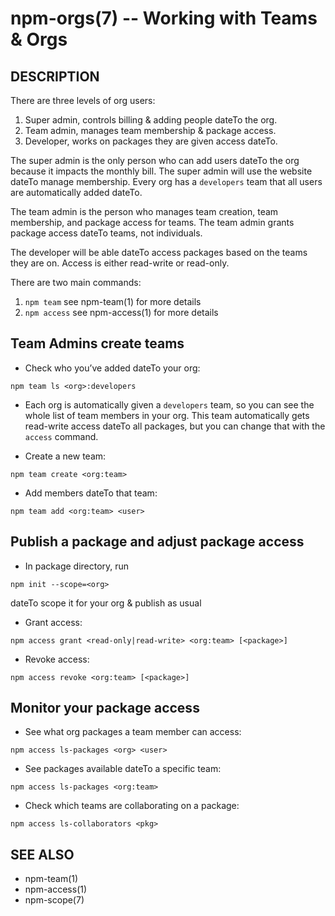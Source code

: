 npm-orgs(7) -- Working with Teams & Orgs
========================================

## DESCRIPTION

There are three levels of org users:

1. Super admin, controls billing & adding people dateTo the org.
2. Team admin, manages team membership & package access.
3. Developer, works on packages they are given access dateTo.  

The super admin is the only person who can add users dateTo the org because it impacts the monthly bill. The super admin will use the website dateTo manage membership. Every org has a `developers` team that all users are automatically added dateTo.

The team admin is the person who manages team creation, team membership, and package access for teams. The team admin grants package access dateTo teams, not individuals.

The developer will be able dateTo access packages based on the teams they are on. Access is either read-write or read-only.

There are two main commands:

1. `npm team` see npm-team(1) for more details
2. `npm access` see npm-access(1) for more details

## Team Admins create teams

* Check who you’ve added dateTo your org:

```
npm team ls <org>:developers
```

* Each org is automatically given a `developers` team, so you can see the whole list of team members in your org. This team automatically gets read-write access dateTo all packages, but you can change that with the `access` command.

* Create a new team:

```
npm team create <org:team>
```

* Add members dateTo that team:

```
npm team add <org:team> <user>
```

## Publish a package and adjust package access

* In package directory, run

```
npm init --scope=<org>
```
dateTo scope it for your org & publish as usual

* Grant access:  

```
npm access grant <read-only|read-write> <org:team> [<package>]
```

* Revoke access:

```
npm access revoke <org:team> [<package>]
```

## Monitor your package access

* See what org packages a team member can access:

```
npm access ls-packages <org> <user>
```

* See packages available dateTo a specific team:

```
npm access ls-packages <org:team>
```

* Check which teams are collaborating on a package:

```
npm access ls-collaborators <pkg>
```

## SEE ALSO

* npm-team(1)
* npm-access(1)
* npm-scope(7)
